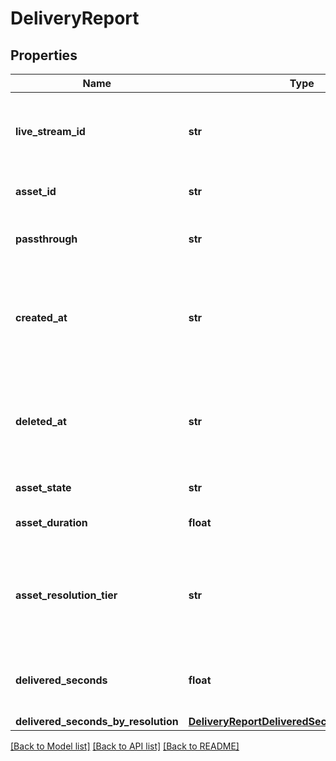 # DeliveryReport

## Properties
Name | Type | Description | Notes
------------ | ------------- | ------------- | -------------
**live_stream_id** | **str** | Unique identifier for the live stream that created the asset. | [optional]
**asset_id** | **str** | Unique identifier for the asset. | [optional]
**passthrough** | **str** | The &#x60;passthrough&#x60; value for the asset. | [optional]
**created_at** | **str** | Time at which the asset was created. Measured in seconds since the Unix epoch. | [optional]
**deleted_at** | **str** | If exists, time at which the asset was deleted. Measured in seconds since the Unix epoch. | [optional]
**asset_state** | **str** | The state of the asset. | [optional]
**asset_duration** | **float** | The duration of the asset in seconds. | [optional]
**asset_resolution_tier** | **str** | The resolution tier that the asset was ingested at, affecting billing for ingest &amp; storage | [optional]
**delivered_seconds** | **float** | Total number of delivered seconds during this time window. | [optional]
**delivered_seconds_by_resolution** | [**DeliveryReportDeliveredSecondsByResolution**](DeliveryReportDeliveredSecondsByResolution.md) |  | [optional]

[[Back to Model list]](../README.md#documentation-for-models) [[Back to API list]](../README.md#documentation-for-api-endpoints) [[Back to README]](../README.md)


